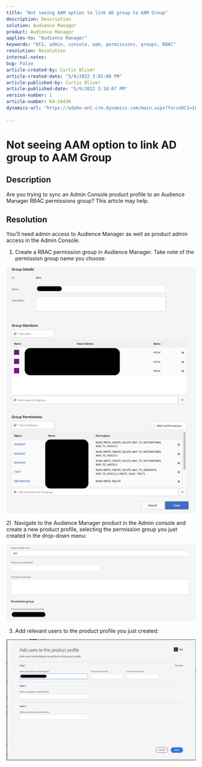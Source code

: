```yaml
---
title: "Not seeing AAM option to link AD group to AAM Group"
description: Description
solution: Audience Manager
product: Audience Manager
applies-to: "Audience Manager"
keywords: "KCS, admin, console, aam, permissions, groups, RBAC"
resolution: Resolution
internal-notes: 
bug: False
article-created-by: Curtis Oliver
article-created-date: "5/9/2022 3:02:08 PM"
article-published-by: Curtis Oliver
article-published-date: "5/9/2022 3:18:07 PM"
version-number: 1
article-number: KA-19436
dynamics-url: "https://adobe-ent.crm.dynamics.com/main.aspx?forceUCI=1&pagetype=entityrecord&etn=knowledgearticle&id=fd12a1fd-a8cf-ec11-a7b5-00224809c196"

---
```

# Not seeing AAM option to link AD group to AAM Group

## Description


Are you trying to sync an Admin Console product profile to an Audience Manager RBAC permissions group? This article may help.


## Resolution


You'll need admin access to Audience Manager as well as product admin access in the Admin Console.



1) Create a RBAC permission group in Audience Manager. Take note of the permission group name you choose:

 ![](assets/5a5b40de-a9cf-ec11-a7b5-00224809c196.png)

 2)  Navigate to the Audience Manager product in the Admin console and create a new product profile, selecting the permission group you just created in the drop-down menu:

 ![](assets/2689da02-aacf-ec11-a7b5-00224809c196.png)

3) Add relevant users to the product profile you just created:

 ![](assets/6a896e46-aacf-ec11-a7b5-00224809c196.png)
